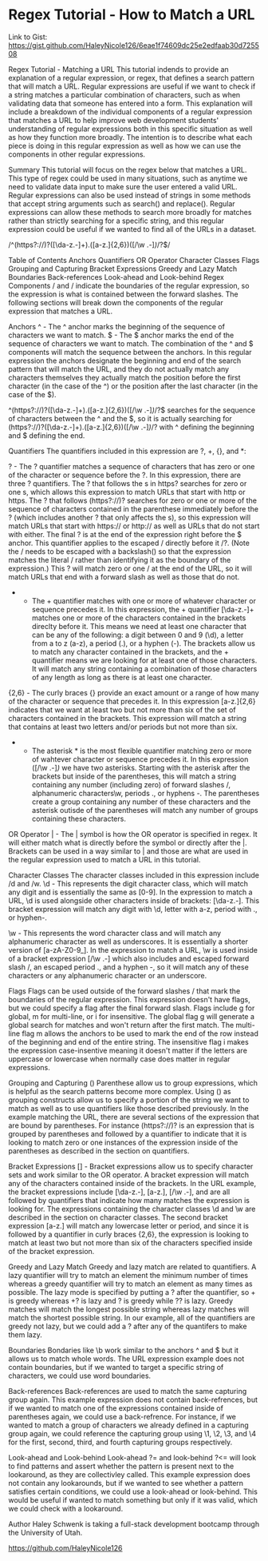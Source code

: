 # Regex Tutorial - How to Match a URL 
Link to Gist: 
https://gist.github.com/HaleyNicole126/6eae1f74609dc25e2edfaab30d725508

Regex Tutorial - Matching a URL
This tutorial indends to provide an explanation of a regular expression, or regex, that defines a search pattern that will match a URL. Regular expressions are useful if we want to check if a string matches a particular combination of characters, such as when validating data that someone has entered into a form. This explanation will include a breakdown of the individual components of a regular expression that matches a URL to help improve web development students' understanding of regular expressions both in this specific situation as well as how they function more broadly. The intention is to describe what each piece is doing in this regular expression as well as how we can use the components in other regular expressions.

Summary
This tutorial will focus on the regex below that matches a URL. This type of regex could be used in many situations, such as anytime we need to validate data input to make sure the user entered a valid URL. Regular expressions can also be used instead of strings in some methods that accept string arguments such as search() and replace(). Regular expressions can allow these methods to search more broadly for matches rather than strictly searching for a specific string, and this regular expression could be useful if we wanted to find all of the URLs in a dataset.

/^(https?:\/\/)?([\da-z\.-]+)\.([a-z\.]{2,6})([\/\w \.-]*)*\/?$/

Table of Contents
Anchors
Quantifiers
OR Operator
Character Classes
Flags
Grouping and Capturing
Bracket Expressions
Greedy and Lazy Match
Boundaries
Back-references
Look-ahead and Look-behind
Regex Components
/ and / indicate the boundaries of the regular expression, so the expression is what is contained between the forward slashes. The following sections will break down the components of the regular expression that matches a URL.

Anchors
^ - The ^ anchor marks the beginning of the sequence of characters we want to match. $ - The $ anchor marks the end of the sequence of characters we want to match. The combination of the ^ and $ components will match the sequence between the anchors. In this regular expression the anchors designate the beginning and end of the search pattern that will match the URL, and they do not actually match any characters themselves they actually match the position before the first character (in the case of the ^) or the position after the last character (in the case of the $).

^(https?:\/\/)?([\da-z\.-]+)\.([a-z\.]{2,6})([\/\w \.-]*)*\/?$ searches for the sequence of characters between the ^ and the $, so it is actually searching for (https?:\/\/)?([\da-z\.-]+)\.([a-z\.]{2,6})([\/\w \.-]*)*\/? with ^ defining the beginning and $ defining the end.

Quantifiers
The quantifiers included in this expression are ?, +, {}, and *:

? - The ? quantifier matches a sequence of characters that has zero or one of the character or sequence before the ?. In this expression, there are three ? quantifiers. The ? that follows the s in https? searches for zero or one s, which allows this expression to match URLs that start with http or https. The ? that follows (https?:\/\/)? searches for zero or one or more of the sequence of characters contained in the parenthese immediately before the ? (which includes another ? that only affects the s), so this expression will match URLs that start with https:// or http:// as well as URLs that do not start with either. The final ? is at the end of the expression right before the $ anchor. This quantifier applies to the escaped / directly before it \/?. (Note the / needs to be escaped with a backslash() so that the expression matches the literal / rather than identifying it as the boundary of the expression.) This ? will match zero or one / at the end of the URL, so it will match URLs that end with a forward slash as well as those that do not.

+ - The + quantifier matches with one or more of whatever character or sequence precedes it. In this expression, the + quantifier [\da-z\.-]+ matches one or more of the characters contained in the brackets direclty before it. This means we need at least one character that can be any of the following: a digit between 0 and 9 (\d), a letter from a to z (a-z), a period (\.), or a hyphen (-). The brackets allow us to match any character contained in the brackets, and the + quantifier means we are looking for at least one of those characters. It will match any string containing a combination of those characters of any length as long as there is at least one character.

{2,6} - The curly braces {} provide an exact amount or a range of how many of the character or sequence that precedes it. In this expression [a-z\.]{2,6} indicates that we want at least two but not more than six of the set of characters contained in the brackets. This expression will match a string that contains at least two letters and/or periods but not more than six.

* - The asterisk * is the most flexible quantifier matching zero or more of wahtever character or sequence precedes it. In this expression ([\/\w \.-]*)* we have two asterisks. Starting with the asterisk after the brackets but inside of the parentheses, this will match a string containing any number (including zero) of forward slashes \/, alphanumeric characters\w, periods \., or hyphens -. The parentheses create a group containing any number of these characters and the asterisk outisde of the parentheses will match any number of groups containing these characters.

OR Operator
| - The | symbol is how the OR operator is specified in regex. It will either match what is directly before the symbol or directly after the |. Brackets can be used in a way similar to | and those are what are used in the regular expression used to match a URL in this tutorial.

Character Classes
The character classes included in this expression include /d and /w. \d - This represents the digit character class, which will match any digit and is essentially the same as [0-9]. In the expression to match a URL, \d is used alongside other characters inside of brackets: [\da-z\.-]. This bracket expression will match any digit with \d, letter with a-z, period with \., or hyphen-.

\w - This represents the word character class and will match any alphanumeric character as well as underscores. It is essentially a shorter version of [a-zA-Z0-9_]. In the expression to match a URL, \w is used inside of a bracket expression [\/\w \.-] which also includes and escaped forward slash \/, an escaped period \., and a hyphen -, so it will match any of these characters or any alphanumeric character or an underscore.

Flags
Flags can be used outside of the forward slashes / that mark the boundaries of the regular expression. This expression doesn't have flags, but we could specify a flag after the final forward slash. Flags include g for global, m for multi-line, or i for insensitive. The global flag g will generate a global search for matches and won't return after the first match. The multi-line flag m allows the anchors to be used to mark the end of the row instead of the beginning and end of the entire string. The insensitive flag i makes the expression case-insentive meaning it doesn't matter if the letters are uppercase or lowercase when normally case does matter in regular expressions.

Grouping and Capturing
() Parenthese allow us to group expressions, which is helpful as the search patterns become more complex. Using () as grouping constructs allow us to specify a portion of the string we want to match as well as to use quantifiers like those described previously. In the example matching the URL, there are several sections of the expression that are bound by parentheses. For instance (https?:\/\/)? is an expression that is grouped by parentheses and followed by a quantifier to indicate that it is looking to match zero or one instances of the expression inside of the parentheses as described in the section on quantifiers.

Bracket Expressions
[] - Bracket expressions allow us to specify character sets and work similar to the OR operator. A bracket expression will match any of the characters contained inside of the brackets. In the URL example, the bracket expressions include [\da-z\.-], [a-z\.], [\/\w \.-], and are all followed by quantifiers that indicate how many matches the expression is looking for. The expressions containing the character classes \d and \w are described in the section on character classes. The second bracket expression [a-z\.] will match any lowercase letter or period, and since it is followed by a quantifier in curly braces {2,6}, the expression is looking to match at least two but not more than six of the characters specified inside of the bracket expression.

Greedy and Lazy Match
Greedy and lazy match are related to quantifiers. A lazy quantifier will try to match an element the minimum number of times whereas a greedy quantifier will try to match an element as many times as possible. The lazy mode is specified by putting a ? after the quantifier, so + is greedy whereas +? is lazy and ? is greedy while ?? is lazy. Greedy matches will match the longest possible string whereas lazy matches will match the shortest possible string. In our example, all of the quantifiers are greedy not lazy, but we could add a ? after any of the quantifers to make them lazy.

Boundaries
Bondaries like \b work similar to the anchors ^ and $ but it allows us to match whole words. The URL expression example does not contain boundaries, but if we wanted to target a specific string of characters, we could use word boundaries.

Back-references
Back-references are used to match the same capturing group again. This example expression does not contain back-refrences, but if we wanted to match one of the expressions contained inside of parentheses again, we could use a back-refrence. For instance, if we wanted to match a group of characters we already defined in a capturing group again, we could reference the capturing group using \1, \2, \3, and \4 for the first, second, third, and fourth capturing groups respectively.

Look-ahead and Look-behind
Look-ahead ?= and look-behind ?<= will look to find patterns and assert whether the pattern is present next to the lookaround, as they are collectivley called. This example expression does not contain any lookarounds, but if we wanted to see whether a pattern satisfies certain conditions, we could use a look-ahead or look-behind. This would be useful if wanted to match something but only if it was valid, which we could check with a lookaround.

Author
Haley Schwenk is taking a full-stack development bootcamp through the University of Utah.

https://github.com/HaleyNicole126
